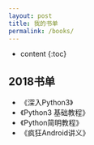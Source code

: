 ```yaml
---
layout: post
title: 我的书单
permalink: /books/
---
```


* content
{:toc}


2018书单
-----------------------------------------------------------------

+ 《深入Python3》
+ 《Python3 基础教程》
+ 《Python简明教程》
+ 《疯狂Android讲义》

